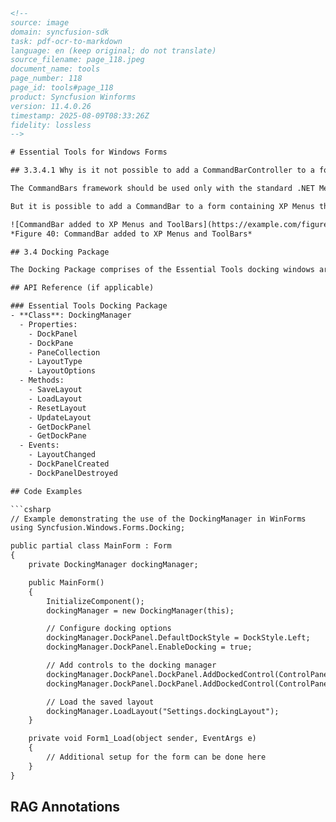 ```html
<!-- 
source: image
domain: syncfusion-sdk
task: pdf-ocr-to-markdown
language: en (keep original; do not translate)
source_filename: page_118.jpeg
document_name: tools
page_number: 118
page_id: tools#page_118
product: Syncfusion Winforms
version: 11.4.0.26
timestamp: 2025-08-09T08:33:26Z
fidelity: lossless
-->

# Essential Tools for Windows Forms

## 3.3.4.1 Why is it not possible to add a CommandBarController to a form containing XP Menus and ToolBars?

The CommandBars framework should be used only with the standard .NET Menus / ToolBars and not with the Essential Tools XP Menus. This is because the XP Menus designer infrastructure will freeze the .Net environment.

But it is possible to add a CommandBar to a form containing XP Menus through code as shown in the sample screen shot.

![CommandBar added to XP Menus and ToolBars](https://example.com/figure40.png)
*Figure 40: CommandBar added to XP Menus and ToolBars*

## 3.4 Docking Package

The Docking Package comprises of the Essential Tools docking windows architecture that allows users to add Visual Studio .NET type dockable controls to Windows Forms applications. Any control can be set as a docking window and docking layouts can be hosted within Forms, UserControls or any derivative of the ContainerControl type. The framework supports the complete range of docking behaviors such as docking/floating, nested levels, tabbed groups, state transitions, autohide, MDIChild transitions, non-dockable/non-floatable options, a unique fill mode and full state persistence. An advanced designer allows users to harness full WYSIWYG configuration of the dock layout.

## API Reference (if applicable)

### Essential Tools Docking Package
- **Class**: DockingManager
  - Properties:
    - DockPanel
    - DockPane
    - PaneCollection
    - LayoutType
    - LayoutOptions
  - Methods:
    - SaveLayout
    - LoadLayout
    - ResetLayout
    - UpdateLayout
    - GetDockPanel
    - GetDockPane
  - Events:
    - LayoutChanged
    - DockPanelCreated
    - DockPanelDestroyed

## Code Examples

```csharp
// Example demonstrating the use of the DockingManager in WinForms
using Syncfusion.Windows.Forms.Docking;

public partial class MainForm : Form
{
    private DockingManager dockingManager;

    public MainForm()
    {
        InitializeComponent();
        dockingManager = new DockingManager(this);

        // Configure docking options
        dockingManager.DockPanel.DefaultDockStyle = DockStyle.Left;
        dockingManager.DockPanel.EnableDocking = true;

        // Add controls to the docking manager
        dockingManager.DockPanel.DockPanel.AddDockedControl(ControlPanel1);
        dockingManager.DockPanel.DockPanel.AddDockedControl(ControlPanel2);

        // Load the saved layout
        dockingManager.LoadLayout("Settings.dockingLayout");
    }

    private void Form1_Load(object sender, EventArgs e)
    {
        // Additional setup for the form can be done here
    }
}
```

## RAG Annotations

<!-- tags: [docking package, commandbar, xp menus, toolbars, windows forms, essential tools, syncfusion] keywords: [commandbarcontroller, .net menus, toolbars, xp menus designer, dockable controls, docking windows architecture, visual studio, state transitions, autohide, full state persistence, WYSIWYG, UI/UX] -->
```